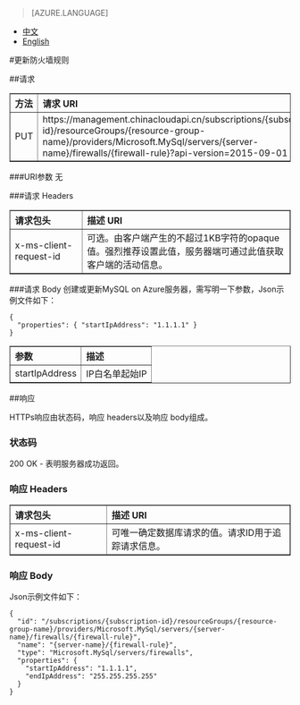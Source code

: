 <properties linkid="" urlDisplayName="" pageTitle="使用PowerShell管理MySQL Database on Azure - Azure 微软云" metaKeywords="Azure 云,技术文档,文档与资源,MySQL,数据库,入门指南,Azure MySQL, MySQL PaaS,Azure MySQL PaaS, API, Azure MySQL Service, Azure RDS" description="本文介绍如何通过API实现更多MySQL Database on Azure的查询、创建、修改、删除等操作。" metaCanonical="" services="MySQL" documentationCenter="Services" title="" authors="sofia" solutions="" manager="" editor="" />  

<tags ms.service="mysql" ms.date="07/05/2016" wacn.date="07/05/2016" wacn.lang="cn" />

> [AZURE.LANGUAGE]
- [中文](/documentation/articles/mysql-database-api-updatefirewall)
- [English](/documentation/articles/mysql-database-enus-api-updatefirewall)

#更新防火墙规则

##请求
<table width="100%" border="1" cellspacing="0" cellpadding="0">
  <th align="left"><strong>方法</strong>
    </td>
  <th align="left"><strong>请求 URI</strong>
    </td>
  
  <tr>
    <td>PUT    </td>
    <td>https://management.chinacloudapi.cn/subscriptions/{subscription-id}/resourceGroups/{resource-group-name}/providers/Microsoft.MySql/servers/{server-name}/firewalls/{firewall-rule}?api-version=2015-09-01
	</td>
  </tr>
</table>

###URI参数
无

###请求 Headers
<table width="100%" border="1" cellspacing="0" cellpadding="0">
  <th align="left"><strong>请求包头</strong>
    </td>
  <th align="left"><strong>描述 URI</strong>
    </td>
  
  <tr>
    <td>x-ms-client-request-id</td>
    <td>可选。由客户端产生的不超过1KB字符的opaque值。强烈推荐设置此值，服务器端可通过此值获取客户端的活动信息。</td>
  </tr>
</table>

###请求 Body
创建或更新MySQL on Azure服务器，需写明一下参数，Json示例文件如下：
```
{
  "properties": { "startIpAddress": "1.1.1.1" }
}
```
<table width="100%" border="1" cellspacing="0" cellpadding="0">
  <th align="left"><strong>参数</strong>
    </td>
  <th align="left"><strong>描述</strong>
    </td>
  
  <tr>
    <td>startIpAddress</td>
    <td>IP白名单起始IP</td>
  </tr>
</table>

##响应

HTTPs响应由状态码，响应 headers以及响应 body组成。
### 状态码
200 OK - 表明服务器成功返回。

### 响应 Headers

<table width="100%" border="1" cellspacing="0" cellpadding="0">
  <th align="left"><strong>请求包头</strong>
    </td>
  <th align="left"><strong>描述 URI</strong>
    </td>
  
  <tr>
    <td>x-ms-client-request-id</td>
    <td>可唯一确定数据库请求的值。请求ID用于追踪请求信息。</td>
  </tr>
</table>

### 响应 Body
Json示例文件如下：
```
{
  "id": "/subscriptions/{subscription-id}/resourceGroups/{resource-group-name}/providers/Microsoft.MySql/servers/{server-name}/firewalls/{firewall-rule}",
  "name": "{server-name}/{firewall-rule}",
  "type": "Microsoft.MySql/servers/firewalls",
  "properties": {
    "startIpAddress": "1.1.1.1",
    "endIpAddress": "255.255.255.255"
  }
}

```
